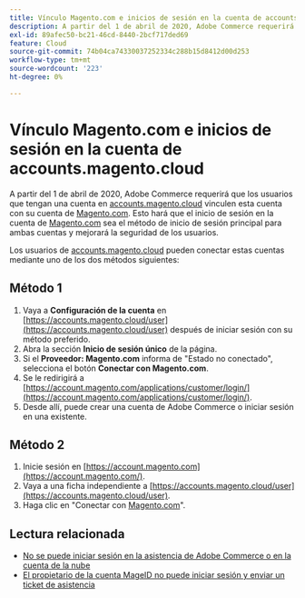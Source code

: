 ```yaml
---
title: Vínculo Magento.com e inicios de sesión en la cuenta de accounts.magento.cloud
description: A partir del 1 de abril de 2020, Adobe Commerce requerirá que los usuarios que tengan una cuenta en [accounts.magento.cloud](https://accounts.magento.cloud/) vinculen esta cuenta con su cuenta de [Magento.com](https://account.magento.com/customer/account/login/). Esto hará que el inicio de sesión en la cuenta de [Magento.com](https://account.magento.com/customer/account/login/) sea el método de inicio de sesión principal para ambas cuentas y mejorará la seguridad de los usuarios.
exl-id: 89afec50-bc21-46cd-8440-2bcf717ded69
feature: Cloud
source-git-commit: 74b04ca74330037252334c288b15d8412d00d253
workflow-type: tm+mt
source-wordcount: '223'
ht-degree: 0%

---
```


# Vínculo Magento.com e inicios de sesión en la cuenta de accounts.magento.cloud

A partir del 1 de abril de 2020, Adobe Commerce requerirá que los usuarios que tengan una cuenta en [accounts.magento.cloud](https://accounts.magento.cloud/) vinculen esta cuenta con su cuenta de [Magento.com](https://account.magento.com/customer/account/login/). Esto hará que el inicio de sesión en la cuenta de [Magento.com](https://account.magento.com/customer/account/login/) sea el método de inicio de sesión principal para ambas cuentas y mejorará la seguridad de los usuarios.

Los usuarios de [accounts.magento.cloud](https://accounts.magento.cloud/) pueden conectar estas cuentas mediante uno de los dos métodos siguientes:

## Método 1

1. Vaya a **Configuración de la cuenta** en [https://accounts.magento.cloud/user](https://accounts.magento.cloud/user) después de iniciar sesión con su método preferido.
1. Abra la sección **Inicio de sesión único** de la página.
1. Si el **Proveedor: Magento.com** informa de &quot;Estado no conectado&quot;, selecciona el botón **Conectar con Magento.com**.
1. Se le redirigirá a [https://account.magento.com/applications/customer/login/](https://account.magento.com/applications/customer/login/).
1. Desde allí, puede crear una cuenta de Adobe Commerce o iniciar sesión en una existente.

## Método 2

1. Inicie sesión en [https://account.magento.com](https://account.magento.com/).
1. Vaya a una ficha independiente a [https://accounts.magento.cloud/user](https://accounts.magento.cloud/user).
1. Haga clic en &quot;Conectar con [Magento.com](https://account.magento.com/customer/account/login/)&quot;.

## Lectura relacionada

* [No se puede iniciar sesión en la asistencia de Adobe Commerce o en la cuenta de la nube](/help/troubleshooting/miscellaneous/unable-to-log-in-to-support-or-cloud-project.md)
* [El propietario de la cuenta MageID no puede iniciar sesión y enviar un ticket de asistencia](https://experienceleague.adobe.com/en/docs/experience-cloud-kcs/kbarticles/ka-25231)
